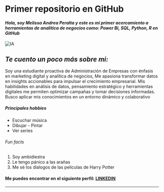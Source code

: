 # Primer repositorio en GitHub
#### *Hola, soy Melissa Andrea Peralta y este es mi primer acercamiento a herramientas de analitica de negocios como: Power Bi, SQL, Python, R en GitHub*

  ![IA](https://www.repsol.com/content/dam/repsol-corporate/es/energia-e-innovacion/inteligencia-artificial-IA.jpg.transform/rp-rendition-md/image.jpg)

## *Te cuento un poco más sobre mi:*

Soy una estudiante proactiva de Administración de Empresas con énfasis en marketing digital y analítica de negocios, Me apasiona transformar datos en insights accionables para impulsar el crecimiento empresarial. Mis habilidades en análisis de datos, pensamiento estratégico y herramientas digitales me permiten optimizar campañas y tomar decisiones informadas. Busco aplicar mis conocimientos en un entorno dinámico y colaborativo

##### *Principales hobbies*
* Escuchar música 
* Dibujar - Pintar
* Ver series
  
###### *Fun facts*
1. Soy ambidiestra
2. Le tengo pánico a las arañas
3. Me sé los dialogos de las peliculas de Harry Potter


#### Me puedes encontrar en el siguiente perfil: [LINKEDIN](www.linkedin.com/in/melissa-peralta-peña-53b1062b3)



---------------------------------------------------------------------------------------------------------------------------------------------------------



